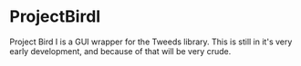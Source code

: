 # ProjectBirdI
Project Bird I is a GUI  wrapper for the Tweeds library. 
 This is still in it's very early development, and because of that will be very crude. 
 
